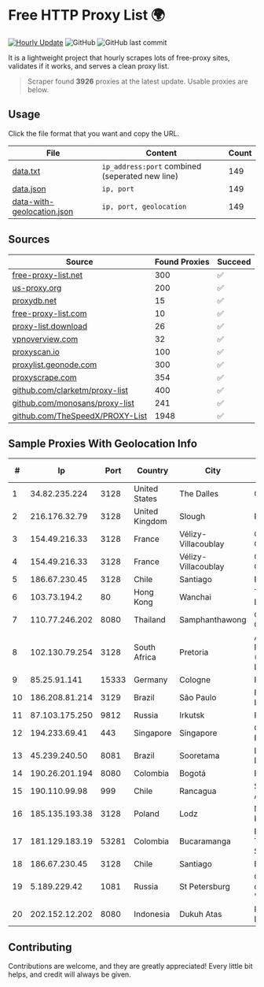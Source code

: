 
# Free HTTP Proxy List 🌍

[![Hourly Update](https://github.com/mertguvencli/http-proxy-list/actions/workflows/main.yml/badge.svg?branch=main)](https://github.com/mertguvencli/http-proxy-list/actions/workflows/main.yml)
![GitHub](https://img.shields.io/github/license/mertguvencli/http-proxy-list)
![GitHub last commit](https://img.shields.io/github/last-commit/mertguvencli/http-proxy-list)

It is a lightweight project that hourly scrapes lots of free-proxy sites, validates if it works, and serves a clean proxy list.


> Scraper found **3926** proxies at the latest update. Usable proxies are below.

## Usage

Click the file format that you want and copy the URL.


|File|Content|Count|
|----|-------|-----|
|[data.txt](https://raw.githubusercontent.com/mertguvencli/http-proxy-list/main/proxy-list/data.txt)|`ip_address:port` combined (seperated new line)|149|
|[data.json](https://raw.githubusercontent.com/mertguvencli/http-proxy-list/main/proxy-list/data.json)|`ip, port`|149|
|[data-with-geolocation.json](https://raw.githubusercontent.com/mertguvencli/http-proxy-list/main/proxy-list/data-with-geolocation.json)|`ip, port, geolocation`|149|

## Sources

|Source|Found Proxies|Succeed|
|------|-------------|-------|
|[free-proxy-list.net](https://free-proxy-list.net)|300|✅|
|[us-proxy.org](https://www.us-proxy.org)|200|✅|
|[proxydb.net](http://proxydb.net)|15|✅|
|[free-proxy-list.com](https://free-proxy-list.com/?page=&port=&type%5B%5D=http&type%5B%5D=https&up_time=0&search=Search)|10|✅|
|[proxy-list.download](https://www.proxy-list.download/HTTP)|26|✅|
|[vpnoverview.com](https://vpnoverview.com/privacy/anonymous-browsing/free-proxy-servers)|32|✅|
|[proxyscan.io](https://www.proxyscan.io)|100|✅|
|[proxylist.geonode.com](https://proxylist.geonode.com/api/proxy-list?limit=300&page=1&sort_by=lastChecked&sort_type=desc&protocols=http,https)|300|✅|
|[proxyscrape.com](https://api.proxyscrape.com/v2/?request=displayproxies&protocol=http&timeout=10000&country=all&ssl=all&anonymity=all)|354|✅|
|[github.com/clarketm/proxy-list](https://raw.githubusercontent.com/clarketm/proxy-list/master/proxy-list-raw.txt)|400|✅|
|[github.com/monosans/proxy-list](https://raw.githubusercontent.com/monosans/proxy-list/main/proxies/http.txt)|241|✅|
|[github.com/TheSpeedX/PROXY-List](https://raw.githubusercontent.com/TheSpeedX/PROXY-List/master/http.txt)|1948|✅|


## Sample Proxies With Geolocation Info

|#|Ip|Port|Country|City|Internet Service Provider|
|-|--|----|-------|----|-------------------------|
|1|34.82.235.224|3128|United States|The Dalles|Google LLC|
|2|216.176.32.79|3128|United Kingdom|Slough|Rackdog, LLC|
|3|154.49.216.33|3128|France|Vélizy-Villacoublay|Cogent Communications|
|4|154.49.216.33|3128|France|Vélizy-Villacoublay|Cogent Communications|
|5|186.67.230.45|3128|Chile|Santiago|Entel Chile S.A.|
|6|103.73.194.2|80|Hong Kong|Wanchai|TouchPal HK Co., Limited|
|7|110.77.246.202|8080|Thailand|Samphanthawong|CAT Telecom Public Company Limited|
|8|102.130.79.254|3128|South Africa|Pretoria|Adnexus Celerity Networks (Proprietary) Limited|
|9|85.25.91.141|15333|Germany|Cologne|PlusServer GmbH|
|10|186.208.81.214|3129|Brazil|São Paulo|RazaoInfo Internet Ltda|
|11|87.103.175.250|9812|Russia|Irkutsk|PJSC Rostelecom|
|12|194.233.69.41|443|Singapore|Singapore|Contabo Asia Private Limited|
|13|45.239.240.50|8081|Brazil|Sooretama|Localnet Telecom Ltda|
|14|190.26.201.194|8080|Colombia|Bogotá|ETB - Colombia|
|15|190.110.99.98|999|Chile|Rancagua|Silica Networks Argentina S.A.|
|16|185.135.193.38|3128|Poland|Lodz|M3.NET Sp. zoo Sp. K.|
|17|181.129.183.19|53281|Colombia|Bucaramanga|EPM Telecomunicaciones S.A. E.S.P.|
|18|186.67.230.45|3128|Chile|Santiago|Entel Chile S.A.|
|19|5.189.229.42|1081|Russia|St Petersburg|OOO "Network of data-centers "Selectel"|
|20|202.152.12.202|8080|Indonesia|Dukuh Atas|PT Aplikanusa Lintasarta|



## Contributing

Contributions are welcome, and they are greatly appreciated! Every
little bit helps, and credit will always be given.

